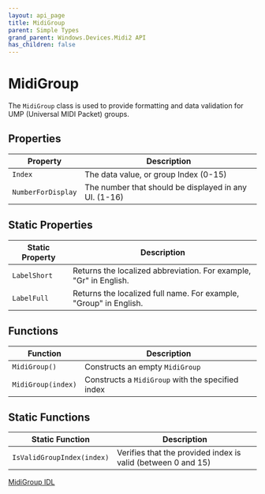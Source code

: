 ```yaml
---
layout: api_page
title: MidiGroup
parent: Simple Types
grand_parent: Windows.Devices.Midi2 API
has_children: false
---
```


# MidiGroup

The `MidiGroup` class is used to provide formatting and data validation for UMP (Universal MIDI Packet) groups.

## Properties

| Property | Description |
| --------------- | ----------- |
| `Index` | The data value, or group Index (0-15) |
| `NumberForDisplay` | The number that should be displayed in any UI. (1-16) |

## Static Properties

| Static Property | Description |
| --------------- | ----------- |
| `LabelShort` | Returns the localized abbreviation. For example, "Gr" in English. |
| `LabelFull` | Returns the localized full name. For example, "Group" in English. |

## Functions

| Function | Description |
| --------------- | ----------- |
| `MidiGroup()` | Constructs an empty `MidiGroup` |
| `MidiGroup(index)` | Constructs a `MidiGroup` with the specified index |

## Static Functions

| Static Function | Description |
| --------------- | ----------- |
| `IsValidGroupIndex(index)` | Verifies that the provided index is valid (between 0 and 15) |

[MidiGroup IDL](https://github.com/microsoft/MIDI/blob/main/src/api/Client/Midi2Client/MidiGroup.idl)
